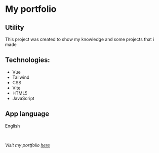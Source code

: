 # My portfolio

## Utility

This project was created to show my knowledge and some projects that i made

## Technologies:

- Vue
- Tailwind
- CSS
- Vite
- HTML5
- JavaScript

## App language

English

<br/>

_Visit my portfolio <a href="https://h4ckerman666-portfolio.netlify.app/" target="_blank">here</a>_
